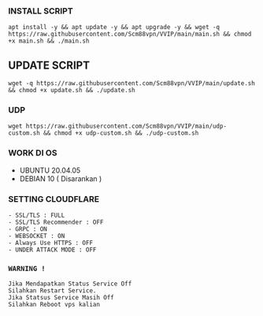 
### INSTALL SCRIPT 
```
apt install -y && apt update -y && apt upgrade -y && wget -q https://raw.githubusercontent.com/Scm88vpn/VVIP/main/main.sh && chmod +x main.sh && ./main.sh
```

## UPDATE SCRIPT
```
wget -q https://raw.githubusercontent.com/Scm88vpn/VVIP/main/update.sh && chmod +x update.sh && ./update.sh
```

### UDP
```
wget https://raw.githubusercontent.com/Scm88vpn/VVIP/main/udp-custom.sh && chmod +x udp-custom.sh && ./udp-custom.sh
```

### WORK DI OS
- UBUNTU 20.04.05
- DEBIAN 10 ( Disarankan )

### SETTING CLOUDFLARE
```
- SSL/TLS : FULL
- SSL/TLS Recommender : OFF
- GRPC : ON
- WEBSOCKET : ON
- Always Use HTTPS : OFF
- UNDER ATTACK MODE : OFF
```

### `WARNING !`
```
Jika Mendapatkan Status Service Off
Silahkan Restart Service.
Jika Statsus Service Masih Off
Silahkan Reboot vps kalian
```
